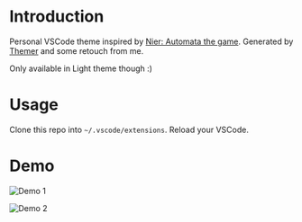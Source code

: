 # Introduction

Personal VSCode theme inspired by [Nier: Automata the game](https://www.niergame.com/agegate.php). Generated by [Themer](https://themer.mjswensen.com/) and some retouch from me.

Only available in Light theme though :)

# Usage
Clone this repo into `~/.vscode/extensions`. Reload your VSCode.

# Demo
![Demo 1](https://raw.githubusercontent.com/shelune/vscode-nier-automata-light/master/demo-1.png)

![Demo 2](https://raw.githubusercontent.com/shelune/vscode-nier-automata-light/master/demo-2.png)